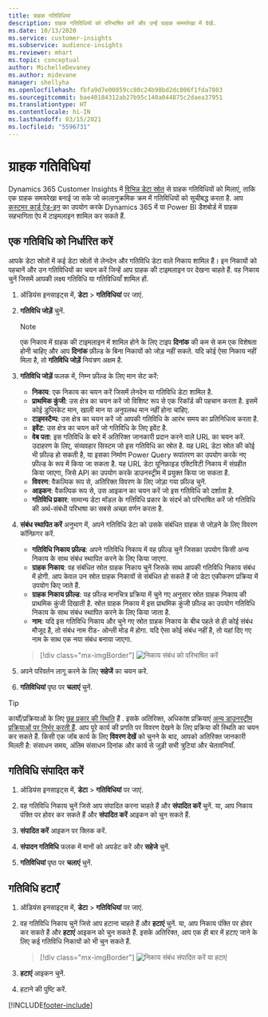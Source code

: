 ```yaml
---
title: ग्राहक गतिविधियां
description: ग्राहक गतिविधियों को परिभाषित करें और उन्हें ग्राहक समयरेखा में देखें.
ms.date: 10/13/2020
ms.service: customer-insights
ms.subservice: audience-insights
ms.reviewer: mhart
ms.topic: conceptual
author: MichelleDevaney
ms.author: midevane
manager: shellyha
ms.openlocfilehash: fbfa9d7e00859cc80c24b98bd2dc806f1fda7803
ms.sourcegitcommit: bae40184312ab27b95c140a044875c2daea37951
ms.translationtype: HT
ms.contentlocale: hi-IN
ms.lasthandoff: 03/15/2021
ms.locfileid: "5596731"
---
```

# <a name="customer-activities"></a>ग्राहक गतिविधियां

Dynamics 365 Customer Insights में [विभिन्न डेटा स्रोत](data-sources.md) से ग्राहक गतिविधियों को मिलाएं, ताकि एक ग्राहक समयरेखा बनाई जा सके जो कालानुक्रमिक क्रम में गतिविधियों को सूचीबद्ध करता है. आप [कस्टमर कार्ड ऐड-इन](customer-card-add-in.md) का उपयोग करके Dynamics 365 में या Power BI डैशबोर्ड में ग्राहक सहभागिता ऐप में टाइमलाइन शामिल कर सकते हैं.

## <a name="define-an-activity"></a>एक गतिविधि को निर्धारित करें

आपके डेटा स्रोतों में कई डेटा स्रोतों से लेनदेन और गतिविधि डेटा वाले निकाय शामिल हैं। इन निकायों को पहचानें और उन गतिविधियों का चयन करें जिन्हें आप ग्राहक की टाइमलाइन पर देखना चाहते हैं. वह निकाय चुनें जिसमें आपकी लक्ष्य गतिविधि या गतिविधियाँ शामिल हों.

1. ऑडियंस इनसाइट्स में, **डेटा** > **गतिविधियां** पर जाएं.

1. **गतिविधि जोड़ें** चुनें.

   > [!NOTE]
   > एक निकाय में ग्राहक की टाइमलाइन में शामिल होने के लिए टाइप **दिनांक** की कम से कम एक विशेषता होनी चाहिए और आप **दिनांक** फ़ील्ड के बिना निकायों को जोड़ नहीं सकते. यदि कोई ऐसा निकाय नहीं मिला है, तो **गतिविधि जोड़ें** नियंत्रण अक्षम है.

1. **गतिविधि जोड़ें** फलक में, निम्न फ़ील्ड के लिए मान सेट करें:

   - **निकाय**: एक निकाय का चयन करें जिसमें लेनदेन या गतिविधि डेटा शामिल है.
   - **प्राथमिक कुंजी**: उस क्षेत्र का चयन करें जो विशिष्ट रूप से एक रिकॉर्ड की पहचान करता है. इसमें कोई डुप्लिकेट मान, खाली मान या अनुपलब्ध मान नहीं होना चाहिए.
   - **टाइमस्टैम्प**: उस क्षेत्र का चयन करें जो आपकी गतिविधि के आरंभ समय का प्रतिनिधित्व करता है.
   - **इवेंट**: उस क्षेत्र का चयन करें जो गतिविधि के लिए इवेंट है.
   - **वेब पता**: इस गतिविधि के बारे में अतिरिक्त जानकारी प्रदान करने वाले URL का चयन करें. उदाहरण के लिए, संव्यवहार सिस्टम जो इस गतिविधि का स्रोत है. यह URL डेटा स्रोत की कोई भी फ़ील्ड हो सकती है, या इसका निर्माण Power Query रूपांतरण का उपयोग करके नए फ़ील्ड के रूप में किया जा सकता है. यह URL डेटा यूनिफ़ाइड एक्टिविटी निकाय में संग्रहीत किया जाएगा, जिसे API का उपयोग करके डाउनस्ट्रीम में प्रयुक्त किया जा सकता है.
   - **विवरण**: वैकल्पिक रूप से, अतिरिक्त विवरण के लिए जोड़ा गया फ़ील्ड चुनें.
   - **आइकन**: वैकल्पिक रूप से, उस आइकन का चयन करें जो इस गतिविधि को दर्शाता है.
   - **गतिविधि प्रकार**: सामान्य डेटा मॉडल के गतिविधि प्रकार के संदर्भ को परिभाषित करें जो गतिविधि की अर्थ-संबंधी परिभाषा का सबसे अच्छा वर्णन करता है.

1. **संबंध स्थापित करें** अनुभाग में, अपने गतिविधि डेटा को उसके संबंधित ग्राहक से जोड़ने के लिए विवरण कॉन्फ़िगर करें.

    - **गतिविधि निकाय फ़ील्ड**: अपने गतिविधि निकाय में वह फ़ील्ड चुनें जिसका उपयोग किसी अन्य निकाय के साथ संबंध स्थापित करने के लिए किया जाएगा.
    - **ग्राहक निकाय**: वह संबंधित स्रोत ग्राहक निकाय चुनें जिसके साथ आपकी गतिविधि निकाय संबंध में होगी. आप केवल उन स्रोत ग्राहक निकायों से संबंधित हो सकते हैं जो डेटा एकीकरण प्रक्रिया में उपयोग किए जाते हैं.
    - **ग्राहक निकाय फ़ील्ड**: यह फ़ील्ड मानचित्र प्रक्रिया में चुने गए अनुसार स्रोत ग्राहक निकाय की प्राथमिक कुंजी दिखाती है. स्रोत ग्राहक निकाय में इस प्राथमिक कुंजी फ़ील्ड का उपयोग गतिविधि निकाय के साथ संबंध स्थापित करने के लिए किया जाता है.
    - **नाम**: यदि इस गतिविधि निकाय और चुने गए स्रोत ग्राहक निकाय के बीच पहले से ही कोई संबंध मौजूद है, तो संबंध नाम रीड- ओन्ली मोड में होगा. यदि ऐसा कोई संबंध नहीं है, तो यहां दिए गए नाम के साथ एक नया संबंध बनाया जाएगा.
   
   > [!div class="mx-imgBorder"]
   > ![निकाय संबंध को परिभाषित करें](media/activities-entities-define.png "निकाय संबंध को परिभाषित करें")

1. अपने परिवर्तन लागू करने के लिए **सहेजें** का चयन करें.

1. **गतिविधियां** पृष्ठ पर **चलाएं** चुनें.

> [!TIP]
> कार्यों/प्रक्रियाओं के लिए [छह प्रकार की स्थिति](system.md#status-types) हैं . इसके अतिरिक्त, अधिकांश प्रक्रियाएं [अन्य डाउनस्ट्रीम प्रक्रियाओं पर निर्भर करती हैं](system.md#refresh-policies). आप पूरे कार्य की प्रगति पर विवरण देखने के लिए प्रक्रिया की स्थिति का चयन कर सकते हैं. किसी एक जॉब कार्य के लिए **विवरण देखें** को चुनने के बाद, आपको अतिरिक्त जानकारी मिलती है: संसाधन समय, अंतिम संसाधन दिनांक और कार्य से जुड़ी सभी त्रुटियां और चेतावनियाँ.

## <a name="edit-an-activity"></a>गतिविधि संपादित करें

1. ऑडियंस इनसाइट्स में, **डेटा** > **गतिविधियां** पर जाएं.

2. वह गतिविधि निकाय चुनें जिसे आप संपादित करना चाहते हैं और **संपादित करें** चुनें. या, आप निकाय पंक्ति पर होवर कर सकते हैं और **संपादित करें** आइकन को चुन सकते हैं.

3. **संपादित करें** आइकन पर क्लिक करें.

4. **संपादन गतिविधि** फलक में मानों को अपडेट करें और **सहेजे** चुनें.

5. **गतिविधियां** पृष्ठ पर **चलाएं** चुनें.

## <a name="delete-an-activity"></a>गतिविधि हटाएँ

1. ऑडियंस इनसाइट्स में, **डेटा** > **गतिविधियां** पर जाएं.

2. वह गतिविधि निकाय चुनें जिसे आप हटाना चाहते हैं और **हटाएं** चुनें. या, आप निकाय पंक्ति पर होवर कर सकते हैं और **हटाएं** आइकन को चुन सकते हैं. इसके अतिरिक्त, आप एक ही बार में हटाए जाने के लिए कई गतिविधि निकायों को भी चुन सकते हैं.
   > [!div class="mx-imgBorder"]
   > ![निकाय संबंध संपादित करें या हटाएं](media/activities-entities-edit-delete.png "निकाय संबंध संपादित करें या हटाएं")

3. **हटाएं** आइकन चुनें.

4. हटाने की पुष्टि करें.


[!INCLUDE[footer-include](../includes/footer-banner.md)]